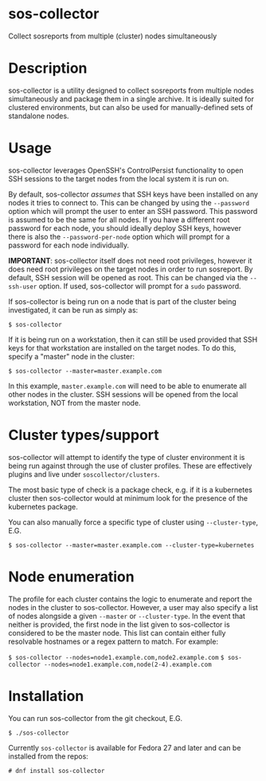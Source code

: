 # sos-collector
Collect sosreports from multiple (cluster) nodes simultaneously

# Description
sos-collector is a utility designed to collect sosreports from multiple nodes simultaneously and package them in a single archive. It is ideally suited for clustered environments, but can also be used for manually-defined sets of standalone nodes.

# Usage
sos-collector leverages OpenSSH's ControlPersist functionality to open SSH sessions to the target nodes from the local system it is run on. 

By default, sos-collector *assumes* that SSH keys have been installed on any nodes it tries to connect to. This can be changed by using the `--password` option which will prompt the user to enter
an SSH password. This password is assumed to be the same for all nodes. If you have a different root password for each node, you should ideally deploy SSH keys, however there is also the `--password-per-node` option which will prompt for a password for each node individually.

**IMPORTANT**: sos-collector itself does not need root privileges, however it does need root privileges on the target nodes in order to run sosreport. By default, SSH session will be opened as root. This can be changed via the `--ssh-user` option. If used, sos-collector will prompt for a `sudo` password.

If sos-collector is being run on a node that is part of the cluster being investigated, it can be run as simply as:

`$ sos-collector`

If it is being run on a workstation, then it can still be used provided that SSH keys for that workstation are installed on the target nodes. To do this, specify a "master" node in the cluster:

`$ sos-collector --master=master.example.com`

In this example, `master.example.com` will need to be able to enumerate all other nodes in the cluster. SSH sessions will be opened from the local workstation, NOT from the master node.

# Cluster types/support
sos-collector will attempt to identify the type of cluster environment it is being run against through the use of cluster profiles. These are effectively plugins and live under `soscollector/clusters`.

The most basic type of check is a package check, e.g. if it is a kubernetes cluster then sos-collector would at minimum look for the presence of the kubernetes package.

You can also manually force a specific type of cluster using `--cluster-type`, E.G.

`$ sos-collector --master=master.example.com --cluster-type=kubernetes`

# Node enumeration

The profile for each cluster contains the logic to enumerate and report the nodes in the cluster to sos-collector. However, a user may also specify a list of nodes alongside a given `--master` or `--cluster-type`. In the event that neither is provided, the first node in the list given to sos-collector is considered to be the master node. This list can contain either fully resolvable hostnames or a regex pattern to match. For example:

`$ sos-collector --nodes=node1.example.com,node2.example.com`
`$ sos-collector --nodes=node1.example.com,node(2-4).example.com`


# Installation

You can run sos-collector from the git checkout, E.G.

`$ ./sos-collector`

Currently `sos-collector` is available for Fedora 27 and later and can be installed from the repos:

`# dnf install sos-collector`
